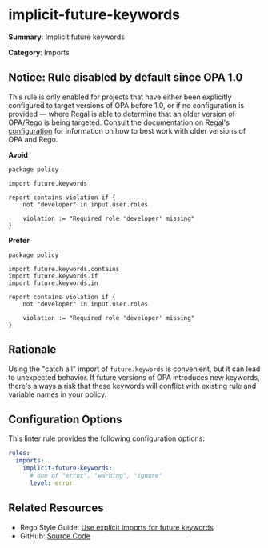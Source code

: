 # implicit-future-keywords

**Summary**: Implicit future keywords

**Category**: Imports

## Notice: Rule disabled by default since OPA 1.0

This rule is only enabled for projects that have either been explicitly configured to target versions of OPA before 1.0,
or if no configuration is provided — where Regal is able to determine that an older version of OPA/Rego is being
targeted. Consult the documentation on Regal's [configuration](https://openpolicyagent.org/projects/regal#configuration)
for information on how to best work with older versions of OPA and Rego.

**Avoid**
```rego
package policy

import future.keywords

report contains violation if {
    not "developer" in input.user.roles

    violation := "Required role 'developer' missing"
}
```

**Prefer**
```rego
package policy

import future.keywords.contains
import future.keywords.if
import future.keywords.in

report contains violation if {
    not "developer" in input.user.roles

    violation := "Required role 'developer' missing"
}
```

## Rationale

Using the "catch all" import of `future.keywords` is convenient, but it can lead to unexpected behavior. If future
versions of OPA introduces new keywords, there's always a risk that these keywords will conflict with existing rule and
variable names in your policy.

## Configuration Options

This linter rule provides the following configuration options:

```yaml
rules:
  imports:
    implicit-future-keywords:
      # one of "error", "warning", "ignore"
      level: error
```

## Related Resources

- Rego Style Guide: [Use explicit imports for future keywords](https://github.com/StyraInc/rego-style-guide#use-explicit-imports-for-future-keywords)
- GitHub: [Source Code](https://github.com/open-policy-agent/regal/blob/main/bundle/regal/rules/imports/implicit-future-keywords/implicit_future_keywords.rego)
